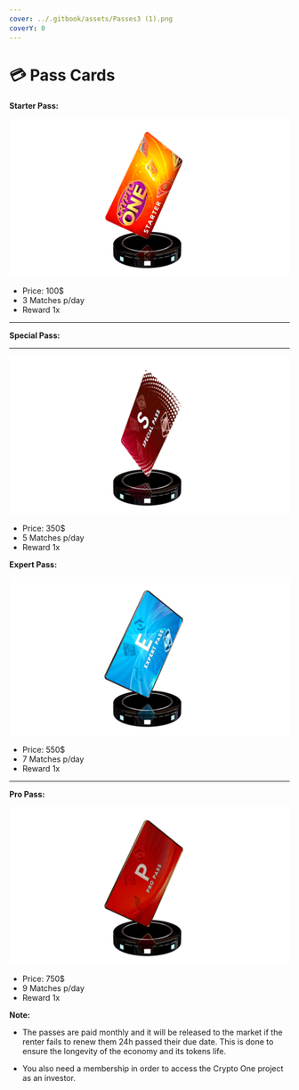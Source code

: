 ```yaml
---
cover: ../.gitbook/assets/Passes3 (1).png
coverY: 0
---
```


# 💳 Pass Cards

**Starter Pass:**

![](<../.gitbook/assets/Starter Pass (1).png>)

* Price: 100$
* 3 Matches p/day
* Reward 1x

****

**Special Pass:**

***

![](<../.gitbook/assets/Special pass.png>)

* Price: 350$
* 5 Matches p/day
* Reward 1x



**Expert Pass:**

![](<../.gitbook/assets/Expert Pass.png>)

* Price: 550$
* 7 Matches p/day
* Reward 1x

****

**Pro Pass:**

![](<../.gitbook/assets/Pro Pass.png>)

* Price: 750$
* 9 Matches p/day
* Reward 1x


**Note:**
* The passes are paid monthly and it will be released to the market if the renter fails to renew them 24h passed their due date. This is done to ensure the longevity of the economy and its tokens life.

* You also need a membership in order to access the Crypto One project as an investor.
